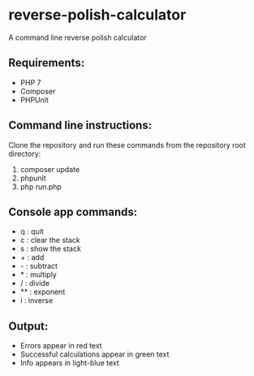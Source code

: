 # reverse-polish-calculator
A command line reverse polish calculator

## Requirements:
* PHP 7
* Composer
* PHPUnit

## Command line instructions:
Clone the repository and run these commands from the repository root directory:
1. composer update
2. phpunit
3. php run.php

## Console app commands:
* q : quit
* c : clear the stack
* s : show the stack
* \+ : add
* \- : subtract
* \* : multiply
* / : divide
* ** : exponent
* i : inverse

## Output:
* Errors appear in red text
* Successful calculations appear in green text
* Info appears in light-blue text
